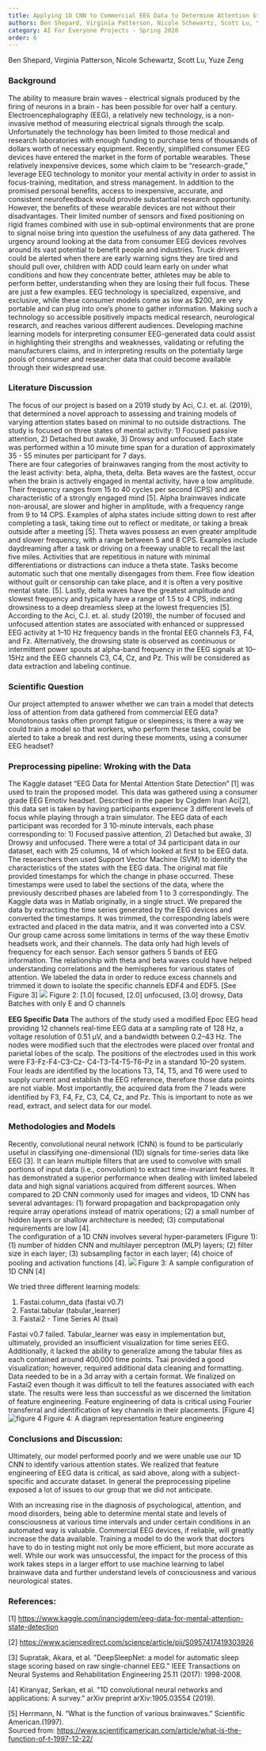 ```yaml
---
title: Applying 1D CNN to Commercial EEG Data to Determine Attention State
authors: Ben Shepard, Virginia Patterson, Nicole Schewartz, Scott Lu, Yuze Zeng
category: AI For Everyone Projects - Spring 2020
order: 6
---
```


Ben Shepard, Virginia Patterson, Nicole Schewartz, Scott Lu, Yuze Zeng

### Background
The ability to measure brain waves - electrical signals produced by the firing of neurons in a brain - has been possible for over half a century. Electroencephalography (EEG), a relatively new technology, is a non-invasive method of measuring electrical signals through the scalp. Unfortunately the technology has been limited to those medical and research laboratories with enough funding to purchase tens of thousands of dollars worth of necessary equipment. Recently, simplified consumer EEG devices have entered the market in the form of portable wearables. These relatively inexpensive devices, some which claim to be “research-grade,”  leverage EEG technology to monitor your mental activity in order to assist in focus-training, meditation, and stress management. 
In addition to the promised personal benefits, access to inexpensive, accurate, and consistent neurofeedback would provide substantial research opportunity. However, the benefits of these wearable devices are not without their disadvantages. Their limited number of sensors and fixed positioning on rigid frames combined with use in sub-optimal environments that are prone to signal noise bring into question the usefulness of any data gathered.
The urgency around looking at the data from consumer EEG devices revolves around its vast potential to benefit people and industries. Truck drivers could be alerted when there are early warning signs they are tired and should pull over, children with ADD could learn early on under what conditions and how they concentrate better, athletes may be able to perform better, understanding when they are losing their full focus. These are just a few examples. EEG technology is specialized, expensive, and exclusive, while these consumer models come as low as $200, are very portable and can plug into one’s phone to gather information. Making such a technology so accessible positively impacts medical research, neurological research, and reaches various different audiences. 
Developing machine learning models for interpreting consumer EEG-generated data could assist in highlighting their strengths and weaknesses, validating or refuting the manufacturers claims, and in interpreting results on the potentially large pools of consumer and researcher data that could become available through their widespread use.

### Literature Discussion
The focus of our project is based on a 2019 study by Aci, C.I. et. al. (2019), that  determined a novel approach to assessing and training models of varying attention states based on minimal to no outside distractions. The study is focused on three states of mental activity: 1) Focused passive attention, 2) Detached but awake, 3) Drowsy and unfocused.  Each state was performed within a 10 minute time span for a duration of approximately 35 - 55  minutes per participant for 7 days.    
There are four categories of brainwaves ranging from the most activity to the least activity: beta, alpha, theta, delta. Beta waves are the fastest, occur when the brain is actively engaged in mental activity, have a low amplitude. Their frequency ranges from 15 to 40 cycles per second (CPS) and are characteristic of a strongly engaged mind [5]. 
Alpha brainwaves indicate non-arousal, are slower and higher in amplitude, with a frequency range from 9 to 14 CPS. Examples of alpha states include sitting down to rest after completing a task, taking time out to reflect or meditate, or taking a break outside after a meeting [5].
Theta waves possess an even greater amplitude and slower frequency, with a  range between 5 and 8 CPS. Examples include daydreaming after a task or driving on a freeway unable to recall the last five miles.  Activities that are repetitious in nature with minimal differentiations or distractions can induce a theta state.  Tasks become automatic such that one mentally disengages from them. Free flow ideation without guilt or censorship can take place, and it is often a very positive mental state.  [5].
Lastly, delta waves  have the greatest amplitude and slowest frequency and typically have a range of 1.5 to 4 CPS, indicating drowsiness to a deep dreamless sleep at the lowest frequencies [5]. 
According to the Aci, C.I. et. al. study (2019), the number of focused and unfocused attention states are associated with enhanced or suppressed EEG activity at 1–10 Hz frequency bands in the frontal EEG channels F3, F4, and Fz. Alternatively, the drowsing state is observed as continuous or intermittent power spouts at alpha-band frequency in the EEG signals at 10–15Hz and the EEG channels C3, C4, Cz, and Pz.  This will be considered as data extraction and labeling continue.

### Scientific Question
Our project attempted to answer whether we can train a model that detects loss of attention from data gathered from commercial EEG data? Monotonous tasks often prompt fatigue or sleepiness; is there a way we could train a model so that workers, who perform these tasks, could be alerted to take a break and rest during these moments, using a consumer EEG headset?

### Preprocessing pipeline: Wroking with the Data
The Kaggle dataset “EEG Data for Mental Attention State Detection” [1] was used to train the proposed model. This data was gathered using a consumer grade EEG Emotiv headset. Described in the paper by Cigdem Inan Aci[2], this data set is taken by having participants experience 3 different levels of focus while playing through a train simulator. The EEG data of each participant was recorded for 3 10-minute intervals, each phase corresponding to: 1) Focused passive attention, 2) Detached but awake, 3) Drowsy and unfocused. There were a total of 34 participant data in our dataset, each with 25 columns, 14 of which looked at first to be EEG data. The researchers then used Support Vector Machine (SVM) to identify the characteristics of the states with the EEG data.
The original mat file provided timestamps for which the change in phase occurred. These timestamps were used to label the sections of the data, where the previously described phases are labeled from 1 to 3 correspondingly. 
The Kaggle data was in Matlab originally, in a single struct. We prepared the data by extracting the time series generated by the EEG devices and converted the timestamps. It was  trimmed, the corresponding labels were extracted and placed in the data matrix, and it was converted into a CSV. Our group came across some limitations in terms of the way these Emotiv headsets work, and their channels. The data only had high levels of frequency for each sensor. Each sensor gathers 5 bands of EEG information. The relationship with theta and beta waves could have helped understanding correlations and the hemispheres for various states of attention. 
We labeled the data in order to reduce excess channels and trimmed it down to isolate the specific channels EDF4 and EDF5. [See Figure 3]
![](https://i.imgur.com/oVfHpsJ.png)
Figure 2: [1.0] focused, [2.0] unfocused, [3.0] drowsy, Data Batches with only E and O channels

**EEG Specific Data**
The authors of the study used a modiﬁed Epoc EEG head providing 12 channels real-time EEG data at a sampling rate of 128 Hz, a voltage resolution of 0.51 μV, and a bandwidth between 0.2–43 Hz.  The nodes were modified such that the electrodes were placed over frontal and parietal lobes of the scalp. 
The positions of the electrodes used in this work were F3-Fz-F4-C3-Cz- C4-T3-T4-T5-T6-Pz in a standard 10–20 system. Four leads are identiﬁed by the locations T3, T4, T5, and T6 were used to supply current and establish the EEG reference, therefore those data points are not viable. Most importantly, the acquired data from the 7 leads were identiﬁed by F3, F4, Fz, C3, C4, Cz, and Pz. This is important to note as we read, extract, and select data for our model.

### Methodologies and Models
Recently, convolutional neural network (CNN) is found to be particularly useful in classifying one-dimensional (1D) signals for time-series data like EEG [3]. It can learn multiple filters that are used to convolve with small portions of input data (i.e., convolution) to extract time-invariant features. It has demonstrated a superior performance when dealing with limited labeled data and high signal variations acquired from different sources. When compared to 2D CNN commonly used for images and videos, 1D CNN has several advantages: (1) forward propagation and backpropagation only require array operations instead of matrix operations; (2) a small number of hidden layers or shallow architecture is needed; (3) computational requirements are low [4].  
The configuration of a 1D CNN involves several hyper-parameters (Figure 1): (1) number of hidden CNN and multilayer perceptron (MLP) layers; (2) filter size in each layer; (3) subsampling factor in each layer; (4) choice of pooling and activation functions [4].
![](https://i.imgur.com/Lo9pwNG.png)
Figure 3: A sample configuration of 1D CNN [4]

We tried three different learning models:
1. Fastai.column_data (fastai v0.7)
2. Fastai.tabular (tabular_learner)
3. Faistai2 - Time Series AI (tsai)

Fastai v0.7 failed. Tabular_learner was easy in implementation but, ultimately, provided an insufficient visualization for time series EEG. Additionally, it lacked the ability to generalize among the tabular files as each contained around 400,000 time points. Tsai provided a good visualization; however, required additional data cleaning and formatting. Data needed to be in a 3d array with a certain format. We finalized on Fastai2 even though it was difficult to tell the features associated with each state. The results were less than successful as we discerned the limitation of feature engineering. Feature engineering of data is critical using Fourier transferral and identification of key channels in their placements. [Figure 4]
![figure 4](https://i.imgur.com/8cj1EzD.png)
Figure 4: A diagram representation feature engineering

### Conclusions and Discussion:
 Ultimately, our model performed poorly and we were unable use our 1D CNN to identify various attention states. We realized that feature engineering of EEG data is critical, as said above, along with a subject-specific and accurate dataset. In general the preprocessing pipeline exposed a lot of issues to our group that we did not anticipate. 

With an increasing rise in the diagnosis of psychological, attention, and mood disorders, being able to determine mental state and levels of consciousness at various time intervals and under certain conditions in an automated way is valuable. Commercial EEG devices, if reliable, will greatly increase the data available. Training a model to do the work that doctors have to do in testing might not only be more efficient, but more accurate as well. While our work was unsuccessful, the impact for the process of this work takes steps in a larger effort to use machine learning to label brainwave data and further understand levels of consciousness and various neurological states. 

### References:
[1] https://www.kaggle.com/inancigdem/eeg-data-for-mental-attention-state-detection

[2] https://www.sciencedirect.com/science/article/pii/S0957417419303926

[3] Supratak, Akara, et al. "DeepSleepNet: a model for automatic sleep stage scoring based on raw single-channel EEG." IEEE Transactions on Neural Systems and Rehabilitation Engineering 25.11 (2017): 1998-2008.

[4] Kiranyaz, Serkan, et al. "1D convolutional neural networks and applications: A survey." arXiv preprint arXiv:1905.03554 (2019).

[5] Herrmann, N. “What is the function of various brainwaves.” Scientific American.(1997).  
    Sourced from: https://www.scientificamerican.com/article/what-is-the-function-of-t-1997-12-22/


